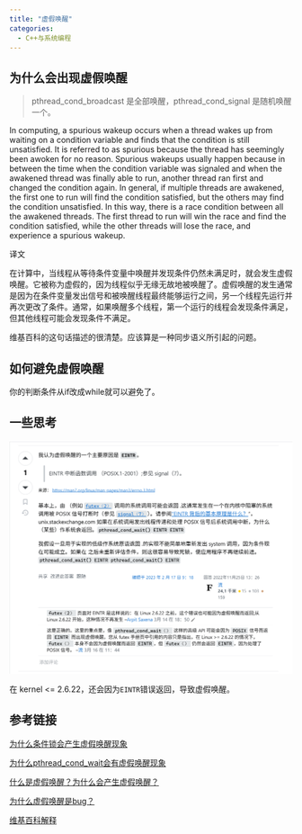 ```yaml
---
title: "虚假唤醒"
categories:
  - C++与系统编程
---
```


## 为什么会出现虚假唤醒

> pthread_cond_broadcast 是全部唤醒，pthread_cond_signal 是随机唤醒一个。

In computing, a spurious wakeup occurs when a thread wakes up from waiting on a condition variable and finds that the condition is still unsatisfied. It is referred to as spurious because the thread has seemingly been awoken for no reason. Spurious wakeups usually happen because in between the time when the condition variable was signaled and when the awakened thread was finally able to run, another thread ran first and changed the condition again. In general, if multiple threads are awakened, the first one to run will find the condition satisfied, but the others may find the condition unsatisfied. In this way, there is a race condition between all the awakened threads. The first thread to run will win the race and find the condition satisfied, while the other threads will lose the race, and experience a spurious wakeup.

译文

在计算中，当线程从等待条件变量中唤醒并发现条件仍然未满足时，就会发生虚假唤醒。它被称为虚假的，因为线程似乎无缘无故地被唤醒了。虚假唤醒的发生通常是因为在条件变量发出信号和被唤醒线程最终能够运行之间，另一个线程先运行并再次更改了条件。通常，如果唤醒多个线程，第一个运行的线程会发现条件满足，但其他线程可能会发现条件不满足。

维基百科的这句话描述的很清楚。应该算是一种同步语义所引起的问题。

## 如何避免虚假唤醒

你的判断条件从if改成while就可以避免了。

## 一些思考

![image.png](../assets/images/image_20250526_114942.png)

在 kernel <= 2.6.22，还会因为`EINTR`错误返回，导致虚假唤醒。

## 参考链接

[为什么条件锁会产生虚假唤醒现象](https://www.zhihu.com/question/271521213)

[为什么pthread_cond_wait会有虚假唤醒现象](https://stackoverflow.com/questions/8594591/why-does-pthread-cond-wait-have-spurious-wakeups)

[什么是虚假唤醒？为什么会产生虚假唤醒？](https://blog.csdn.net/weixin_45668482/article/details/117373700)

[为什么虚假唤醒是bug？](https://softwareengineering.stackexchange.com/questions/186842/spurious-wakeups-explanation-sounds-like-a-bug-that-just-isnt-worth-fixing-is)

[维基百科解释](https://en.m.wikipedia.org/wiki/Spurious_wakeup)
